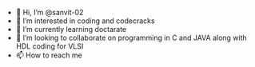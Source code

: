 - 👋 Hi, I’m @sanvit-02
- 👀 I’m interested in coding and codecracks 
- 🌱 I’m currently learning doctarate 
- 💞️ I’m looking to collaborate on programming in C and JAVA along with HDL coding for VLSI
- 📫 How to reach me 

<!---
sanvit-02/sanvit-02 is a ✨ special ✨ repository because its `README.md` (this file) appears on your GitHub profile.
You can click the Preview link to take a look at your changes.
--->
